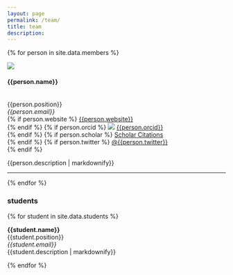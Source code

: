 ```yaml
---
layout: page
permalink: /team/
title: team
description: 
---
```


{% for person in site.data.members %}

<!-- The paddingtop and margin-top edits allow anchors to link properly. -->
<div id = "{{person.name}}" class="row" style="padding-top: 60px; margin-top: -60px;">
    <img class="col one right" src="{{ person.image | prepend: '/assets/img/' | prepend: site.baseurl | prepend: site.url }}">
    <div>
        <h4>{{person.name}}</h4> <br>
        {{person.position}} <br>
        <em>{{person.email}}</em> <br>
        {% if person.website %}
          <a href= "{{person.website}}">{{person.website}}</a> <br>
        {% endif %}
        {% if person.orcid %}
          <a href="http://orcid.org"><img class="inline-block" src="/static/img/orcid_logo.png"></a>
          <a href="http://{{person.orcid}}"> {{person.orcid}}</a> <br>
        {% endif %}
        {% if person.scholar %}
          <a href= "http://scholar.google.com/citations?user={{person.scholar}}"> Scholar Citations </a> <br>
        {% endif %}
        {% if person.twitter %}
          <a href= "http://twitter.com/{{person.twitter}}"> @{{person.twitter}} </a> <br>
        {% endif %}
    </div>
    <div class="col-sm-8">
        <p class="text-justify">{{person.description | markdownify}}</p>
    </div>
</div>
<hr>
{% endfor %}


### students
{% for student in site.data.students %}

<!-- The paddingtop and margin-top edits allow anchors to link properly. -->
<div id = "{{student.name}}" class="row" style="padding-top: 60px; margin-top: -60px;">
  <b>{{student.name}}</b> <br>
  {{student.position}} <br>
  <em>{{student.email}}</em> <br>
  {{student.description | markdownify}}
</div>

{% endfor %}